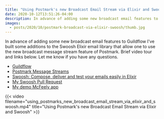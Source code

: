 ```yaml
---
title: "Using Postmark's new Broadcast Email Stream via Elixir and Swoosh"
date: 2020-10-12T13:51:26-04:00
description: In advance of adding some new broadcast email features to Guildflow I've built some additions to the Swoosh Elixir email library that allow one to use the new broadcast message stream feature of Postmark.
images:
  - posts/2020/10/postmark-broadcast-via-elixir-swoosh/thumb.jpg
---
```


In advance of adding some new broadcast email features to Guildflow I've built some additions to the Swoosh Elixir email library that allow one to use the new broadcast message stream feature of Postmark. Brief video tour and links below. Let me know if you have any questions.

- [Guildflow](/projects/guildflow/)
- [Postmark Message Streams](https://postmarkapp.com/message-streams)
- [Swoosh: Compose, deliver and test your emails easily in Elixir](https://github.com/swoosh/swoosh)
- [My Swoosh Pull Request](https://github.com/swoosh/swoosh/pull/533)
- [My demo McFeely app](https://github.com/Guildflow/mcfeely)

{{< video filename="using_postmarks_new_broadcast_email_stream_via_elixir_and_swoosh.mp4" title="Using Postmark's new Broadcast Email Stream via Elixir and Swoosh" >}}
